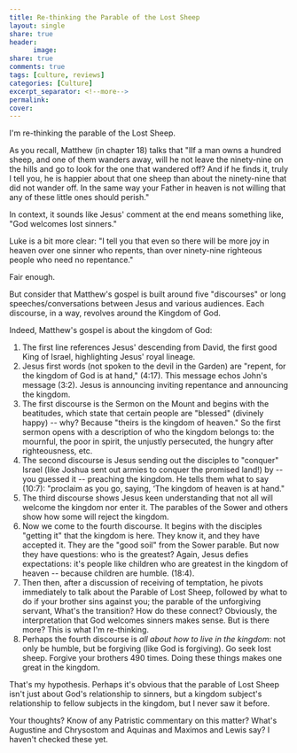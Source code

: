 ```yaml
--- 
title: Re-thinking the Parable of the Lost Sheep
layout: single
share: true
header:
      image: 
share: true
comments: true
tags: [culture, reviews]
categories: [Culture]
excerpt_separator: <!--more-->
permalink: 
cover: 
--- 
```

I'm re-thinking the parable of the Lost Sheep. 

As you recall, Matthew (in chapter 18) talks that "IIf a man owns a hundred sheep, and one of them wanders away, will he not leave the ninety-nine on the hills and go to look for the one that wandered off? And if he finds it, truly I tell you, he is happier about that one sheep than about the ninety-nine that did not wander off. In the same way your Father in heaven is not willing that any of these little ones should perish."

In context, it sounds like Jesus' comment at the end means something like, "God welcomes lost sinners." 

Luke is a bit more clear: "I tell you that even so there will be more joy in heaven over one sinner who repents, than over ninety-nine righteous people who need no repentance."

Fair enough. 

But consider that Matthew's gospel is built around five "discourses" or long speeches/conversations between Jesus and various audiences. Each discourse, in a way, revolves around the Kingdom of God. 

Indeed, Matthew's gospel is about the kingdom of God: 

1. The first line references Jesus' descending from David, the  first good King of Israel, highlighting Jesus' royal lineage. 
2. Jesus first words (not spoken to the devil in the Garden) are "repent, for the kingdom of God is at hand," (4:17). This message echos John's message (3:2). Jesus is announcing inviting repentance and announcing the kingdom. 
3. The first discourse is the Sermon on the Mount and begins with the beatitudes, which state that certain people are "blessed" (divinely happy) -- why? Because "theirs is the kingdom of heaven." So the first sermon opens with a description of who the kingdom belongs to: the mournful, the poor in spirit, the unjustly persecuted, the hungry after righteousness, etc. 
4. The second discourse is Jesus sending out the disciples to "conquer" Israel (like Joshua sent out armies to conquer the promised land!) by -- you guessed it -- preaching the kingdom. He tells them what to say (10:7): "proclaim as you go, saying, ‘The kingdom of heaven is at hand." 
5. The third discourse shows Jesus keen understanding that not all will welcome the kingdom nor enter it. The parables of the Sower and others show how some will reject the kingdom. 
6. Now we come to the fourth discourse. It begins with the disciples "getting it" that the kingdom is here. They know it, and they have accepted it. They are the "good soil" from the Sower parable. But now they have questions: who is the greatest? Again, Jesus defies expectations: it's people like children who are greatest in the kingdom of heaven -- because children are humble. (18:4).
7. Then then, after a discussion of receiving of temptation, he pivots immediately to talk about the Parable of Lost Sheep, followed by what to do if your brother sins against you; the parable of the unforgiving servant, What's the transition? How do these connect? Obviously, the interpretation that God welcomes sinners makes sense. But is there more? This is what I'm re-thinking. 
8. Perhaps the fourth discourse is *all about how to live in the kingdom*: not only be humble, but be forgiving (like God is forgiving). Go seek lost sheep. Forgive your brothers 490 times. Doing these things makes one great in the kingdom. 

That's my hypothesis. Perhaps it's obvious that the parable of Lost Sheep isn't just about God's relationship to sinners, but a kingdom subject's relationship to fellow subjects in the kingdom, but I never saw it before. 

Your thoughts? Know of any Patristic commentary on this matter? What's Augustine and Chrysostom and Aquinas and Maximos and Lewis say? I haven't checked these yet. 